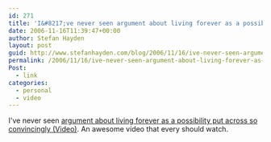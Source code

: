 ```yaml
---
id: 271
title: 'I&#8217;ve never seen argument about living forever as a possibility put across so convincingly. An awesome video that every should watch.'
date: 2006-11-16T11:39:47+00:00
author: Stefan Hayden
layout: post
guid: http://www.stefanhayden.com/blog/2006/11/16/ive-never-seen-argument-about-living-forever-as-a-possibility-put-across-so-convincingly-an-awesome-video-that-every-should-watch/
permalink: /2006/11/16/ive-never-seen-argument-about-living-forever-as-a-possibility-put-across-so-convincingly-an-awesome-video-that-every-should-watch/
Post:
  - link
categories:
  - personal
  - video
---
```

<p>I've never seen <a href="http://www.ted.com/tedtalks/tedtalksplayer.cfm?key=a_degrey&flashEnabled=1">argument about living forever as a possibility put across so convincingly (Video)</a>. An awesome video that every should watch.
</p>
